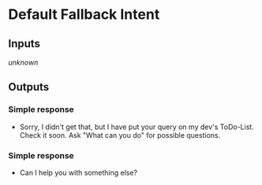 # Default Fallback Intent
## Inputs
_unknown_

## Outputs
### Simple response
* Sorry, I didn't get that, but I have put your query on my dev's ToDo-List. Check it soon. Ask "What can you do" for possible questions.
### Simple response
* Can I help you with something else?
